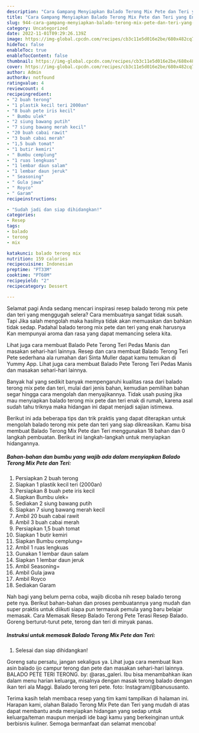 ```yaml
---
description: "Cara Gampang Menyiapkan Balado Terong Mix Pete dan Teri yang Enak Banget"
title: "Cara Gampang Menyiapkan Balado Terong Mix Pete dan Teri yang Enak Banget"
slug: 944-cara-gampang-menyiapkan-balado-terong-mix-pete-dan-teri-yang-enak-banget
category: Uncategorized
date: 2022-11-01T09:29:26.139Z
image: https://img-global.cpcdn.com/recipes/cb3c11e5d016e2be/680x482cq70/balado-terong-mix-pete-dan-teri-foto-resep-utama.jpg
hideToc: false
enableToc: true
enableTocContent: false
thumbnail: https://img-global.cpcdn.com/recipes/cb3c11e5d016e2be/680x482cq70/balado-terong-mix-pete-dan-teri-foto-resep-utama.jpg
cover: https://img-global.cpcdn.com/recipes/cb3c11e5d016e2be/680x482cq70/balado-terong-mix-pete-dan-teri-foto-resep-utama.jpg
author: Admin
authorAv: notfound
ratingvalue: 4
reviewcount: 4
recipeingredient:
- "2 buah terong"
- "1 plastik kecil teri 2000an"
- "8 buah pete iris kecil"
- " Bumbu ulek"
- "2 siung bawang putih"
- "7 siung bawang merah kecil"
- "20 buah cabai rawit"
- "3 buah cabai merah"
- "1,5 buah tomat"
- "1 butir kemiri"
- " Bumbu cemplung"
- "1 ruas lengkuas"
- "1 lembar daun salam"
- "1 lembar daun jeruk"
- " Seasoning"
- " Gula jawa"
- " Royco"
- " Garam"
recipeinstructions:

- "Sudah jadi dan siap dihidangkan!"
categories:
- Resep
tags:
- balado
- terong
- mix

katakunci: balado terong mix 
nutrition: 159 calories
recipecuisine: Indonesian
preptime: "PT33M"
cooktime: "PT60M"
recipeyield: "2"
recipecategory: Dessert

---
```



Selamat pagi Anda sedang mencari inspirasi resep balado terong mix pete dan teri yang menggugah selera? Cara membuatnya sangat tidak susah. Tapi Jika salah mengolah maka hasilnya tidak akan memuaskan dan bahkan tidak sedap. Padahal balado terong mix pete dan teri yang enak harusnya Kan mempunyai aroma dan rasa yang dapat memancing selera kita.


Lihat juga cara membuat Balado Pete Terong Teri Pedas Manis dan masakan sehari-hari lainnya. Resep dan cara membuat Balado Terong Teri Pete sederhana ala rumahan dari Sinta Muller dapat kamu temukan di Yummy App. Lihat juga cara membuat Balado Pete Terong Teri Pedas Manis dan masakan sehari-hari lainnya.

Banyak hal yang sedikit banyak mempengaruhi kualitas rasa dari balado terong mix pete dan teri, mulai dari jenis bahan, kemudian pemilihan bahan segar hingga cara mengolah dan menyajikannya. Tidak usah pusing jika mau menyiapkan balado terong mix pete dan teri enak di rumah, karena asal sudah tahu triknya maka hidangan ini dapat menjadi sajian istimewa.


Berikut ini ada beberapa tips dan trik praktis yang dapat diterapkan untuk mengolah balado terong mix pete dan teri yang siap dikreasikan. Kamu bisa membuat Balado Terong Mix Pete dan Teri menggunakan 18 bahan dan 0 langkah pembuatan. Berikut ini langkah-langkah untuk menyiapkan hidangannya.

<!--inarticleads1-->

##### Bahan-bahan dan bumbu yang wajib ada dalam menyiapkan Balado Terong Mix Pete dan Teri:

1. Persiapkan 2 buah terong
1. Siapkan 1 plastik kecil teri (2000an)
1. Persiapkan 8 buah pete iris kecil
1. Siapkan  Bumbu ulek=
1. Sediakan 2 siung bawang putih
1. Siapkan 7 siung bawang merah kecil
1. Ambil 20 buah cabai rawit
1. Ambil 3 buah cabai merah
1. Persiapkan 1,5 buah tomat
1. Siapkan 1 butir kemiri
1. Siapkan  Bumbu cemplung=
1. Ambil 1 ruas lengkuas
1. Gunakan 1 lembar daun salam
1. Siapkan 1 lembar daun jeruk
1. Ambil  Seasoning=
1. Ambil  Gula jawa
1. Ambil  Royco
1. Sediakan  Garam


Nah bagi yang belum perna coba, wajib dicoba nih resep balado terong pete nya. Berikut bahan-bahan dan proses pembuatannya yang mudah dan super praktis untuk diikuti siapa pun termasuk pemula yang baru belajar memasak. Cara Memasak Resep Balado Terong Pete Terasi Resep Balado. Goreng berturut-turut pete, terong dan teri di minyak panas. 

<!--inarticleads2-->

##### Instruksi untuk memasak Balado Terong Mix Pete dan Teri:


1. Selesai dan siap dihidangkan!

Goreng satu persatu, jangan sekaligus ya⁣. Lihat juga cara membuat Ikan asin balado ijo campur terong dan pete dan masakan sehari-hari lainnya. BALADO PETE TERI TERONG. by: @aras_galeri. Ibu bisa menambahkan ikan dalam menu harian keluarga, misalnya dengan masak terong balado dengan ikan teri ala Maggi. Balado terong teri pete. foto: Instagram/@banususanto. 

Terima kasih telah membaca resep yang tim kami tampilkan di halaman ini. Harapan kami, olahan Balado Terong Mix Pete dan Teri yang mudah di atas dapat membantu anda menyiapkan hidangan yang sedap untuk keluarga/teman maupun menjadi ide bagi kamu yang berkeinginan untuk berbisnis kuliner. Semoga bermanfaat dan selamat mencoba!
